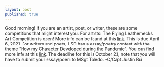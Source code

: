 ```yaml
---
layout: post
published: true
---
```

Good morning! If you are an artist, poet, or writer, these are some competitions that might interest you. For artists: The Flying Leathernecks Art Competition is open! More info can be found at this [link](https://flyingleathernecks.org/education/art-contest/?fbclid=IwAR3S7f9Mz2XMQSxRkI48zYfg4dMzMUQ4psCX1N4Npp6IELbNaRnLX5RAFNc). This is due April 6, 2021. For writers and poets, USD has a essay/poetry contest with the theme "How my Character Developed during the Pandemic". You can find more info at this [link](https://sites.sandiego.edu/character/blog/2020/09/02/fall-2020-essay-and-poetry-contest/?fbclid=IwAR1CZeTxoQ09D0lJIWL2Av0FLdt-OoXgW7HkuGfs3aGJD3dCO4B580U1yLQ). The deadline for this is October 23, note that you will have to submit your essay/poem to MSgt Toledo. 
-C/Capt Justin Bui
